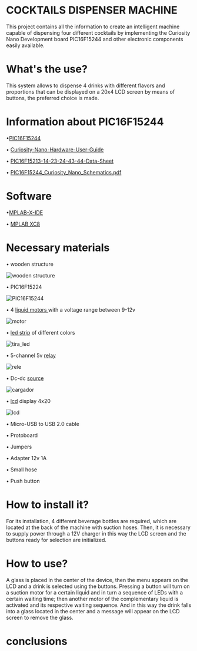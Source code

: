 # COCKTAILS DISPENSER MACHINE
This project contains all the information to create an intelligent machine capable of dispensing four different cocktails by implementing the Curiosity Nano Development board PIC16F15244 and other electronic components easily available.

# What's the use?
This system allows to dispense 4 drinks with different flavors and proportions that can be displayed on a 20x4 LCD screen by means of buttons, the preferred choice is made.

#  Information about PIC16F15244
<p> •<a href= "https://www.microchip.com/wwwproducts/en/PIC16F15244"  target="_blank">PIC16F15244 </a> </p>
<p>• <a href= "http://ww1.microchip.com/downloads/en/DeviceDoc/PIC16F15244-Curiosity-Nano-Hardware-User-Guide-DS50003045A.pdf"  target="_blank">Curiosity-Nano-Hardware-User-Guide</a>  </p>
<p> • <a href= "http://ww1.microchip.com/downloads/en/DeviceDoc/PIC16F15213-14-23-24-43-44-Data-Sheet-DS40002195B.pdf"  target="_blank">PIC16F15213-14-23-24-43-44-Data-Sheet </a> </p>
<p> • <a href= "https://ww1.microchip.com/downloads/en/DeviceDoc/PIC16F15244_Curiosity_Nano_Schematics.pdf"   target="_blank">PIC16F15244_Curiosity_Nano_Schematics.pdf </a> </p>

# Software
<p> •<a href= "https://www.microchip.com/en-us/development-tools-tools-and-software/mplab-x-ide" target="_blank">MPLAB-X-IDE</a> </p>
<p>•  <a href= "https://www.microchip.com/en-us/development-tools-tools-and-software/mplab-ecosystem-downloads-archive" target="_blank"> MPLAB XC8 </a> </p>

# Necessary materials
<p> • wooden structure </p>

![wooden structure](https://user-images.githubusercontent.com/80067586/118411440-2b9db600-b65a-11eb-8d56-65c9ba938abd.jpg)

<p> • PIC16F15224</p>

![PIC16F15244](https://user-images.githubusercontent.com/80067586/118411455-4cfea200-b65a-11eb-9ae4-bb4275377dec.png)

<p> •  4  <a href="https://articulo.mercadolibre.com.co/MCO-545623259-mini-bomba-de-agua-3v-12v-arduino-acuario-_JM?matt_tool=99279475&matt_word=&matt_source=google&matt_campaign_id=11584883659&matt_ad_group_id=115595145969&matt_match_type=&matt_network=g&matt_device=c&matt_creative=478554425908&matt_keyword=&matt_ad_position=&matt_ad_type=pla&matt_merchant_id=116847301&matt_product_id=MCO545623259&matt_product_partition_id=311407048681&matt_target_id=pla-311407048681&gclid=CjwKCAjwhYOFBhBkEiwASF3KGVqKQa5jqAIFlsY4M6TgXeG_9Y0eAMzziLuogY2b7mwjIfVgFeqwpxoCUusQAvD_BwE" target="_blank">liquid motors </a> with a voltage range between 9-12v </p>

![motor](https://user-images.githubusercontent.com/80067586/118411520-a070f000-b65a-11eb-9a2b-62c22cb361c9.jpg)

<p>• <a href= "https://articulo.mercadolibre.com.co/MCO-540590452-cinta-led-3528-12v-5mts-siliconada-tira-luz-leds-fuente-_JM?searchVariation=46050582191#searchVariation=46050582191&position=7&search_layout=stack&type=item&tracking_id=f24ae44c-6730-4047-9268-c3f183562990" target="_blank">led strip</a> of different colors </p>

![tira_led](https://user-images.githubusercontent.com/80067586/118411590-e0d06e00-b65a-11eb-8f76-88d59be46161.jpg)

<p>• 5-channel 5v <a href= "https://articulo.mercadolibre.com.co/MCO-450495614-modulo-rele-4-canales-relay-arduino-5v-microcontrolador-pic-_JM#position=8&search_layout=stack&type=pad&tracking_id=e3a3ac68-22ad-48f9-895f-ef01dc14511c&is_advertising=true&ad_domain=VQCATCORE_LST&ad_position=8&ad_click_id=ODg2MGU1ZmEtN2VmNC00YWRkLWI4MmItYTk0NmE3NjU5MjVm" target="_blank">relay</a> </p>

![rele](https://user-images.githubusercontent.com/80067586/118411613-fcd40f80-b65a-11eb-9ac9-2d8438e9d4c4.jpg)

<p>• Dc-dc  <a href= "https://articulo.mercadolibre.com.co/MCO-600862443-fuente-dc-dc-lm2596-buck-converter-step-down-3a-voltaje-adj-_JM#position=7&search_layout=stack&type=item&tracking_id=a6d063ee-11fd-44a8-9150-0b5ddeb0d40a" target="_blank">source</a> </p>

![cargador ](https://user-images.githubusercontent.com/80067586/118411722-a5826f00-b65b-11eb-9d74-4ef92be8d855.jpg)


<p>• <a href= "https://ferretronica.com/products/pantalla-display-lcd-4x20-azul-con-backlight?variant=12507901689949" target="_blank">lcd</a> display 4x20 </p>

![lcd](https://user-images.githubusercontent.com/80067586/118411657-386ed980-b65b-11eb-9776-75b2dbb37d45.jpg)

<p>• Micro-USB to USB 2.0 cable </p>

<p>• Protoboard </p>

<p>• Jumpers </p>

<p>• Adapter 12v 1A </p>

<p>• Small hose </p>

<p>• Push button </p>

# How to install it?

For its installation, 4 different beverage bottles are required, which are located at the back of the machine with suction hoses. Then, it is necessary to supply power through a 12V charger in this way the LCD screen and the buttons ready for selection are initialized.

# How to use?

A glass is placed in the center of the device, then the menu appears on the LCD and a drink is selected using the buttons. Pressing a button will turn on a suction motor for a certain liquid and in turn a sequence of LEDs with a certain waiting time; then another motor of the complementary liquid is activated and its respective waiting sequence. And in this way the drink falls into a glass located in the center and a message will appear on the LCD screen to remove the glass.

# conclusions

